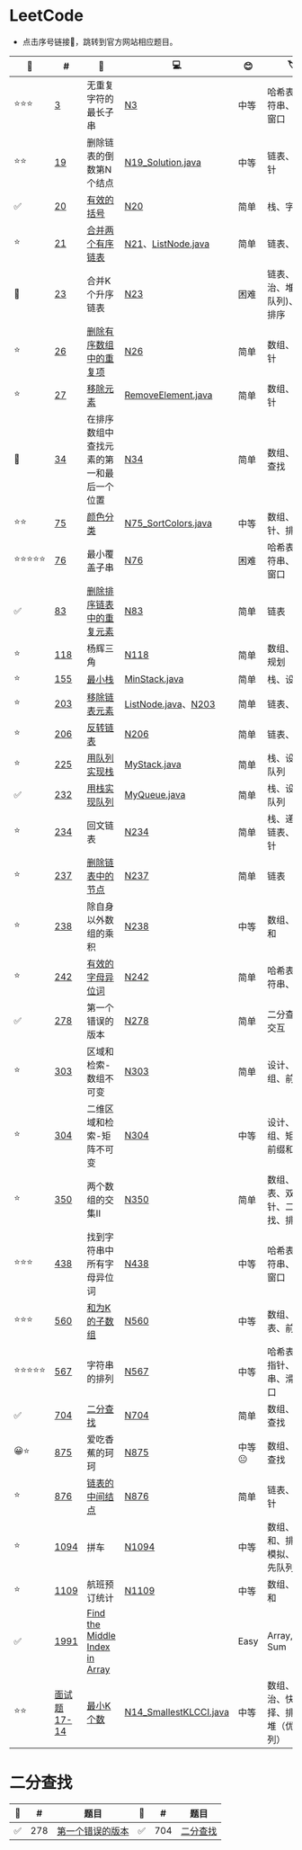 # LeetCode
* 点击序号链接🔗，跳转到官方网站相应题目。

|🚩|#|📒|💻|😊|🏷️|
|----|----|----|----|----|----|
|⭐⭐⭐|[3](https://leetcode-cn.com/problems/longest-substring-without-repeating-characters/)|无重复字符的最长子串|[N3](/src/N3_LongestSubstringWithoutRepeatingCharacters.java)|中等|哈希表、字符串、滑动窗口|
|⭐⭐|[19](https://leetcode-cn.com/problems/remove-nth-node-from-end-of-list/)|删除链表的倒数第N个结点|[N19_Solution.java](/src/N19_Solution.java)|中等|链表、双指针|
|✅|[20](https://leetcode-cn.com/problems/valid-parentheses/)|[有效的括号](/note/11-20/20.md)|[N20](/src/question_11_20/ValidParentheses.java)|简单|栈、字符串|
|⭐️|[21](https://leetcode-cn.com/problems/merge-two-sorted-lists/)|[合并两个有序链表](/note/21-30/21.md)|[N21](/src/question_21_30/MergeTwoSortedLists.java)、[ListNode.java](/src/question_21_30/ListNode.java)|简单|链表、递归|
|🚩️|[23](https://leetcode-cn.com/problems/merge-k-sorted-lists/)|合并K个升序链表|[N23](/src/N23_Solution.java)|困难|链表、分治、堆(优先队列)、归并排序|
|⭐️|[26](https://leetcode-cn.com/problems/remove-duplicates-from-sorted-array/)|[删除有序数组中的重复项](/note/21-30/26.md)|[N26](/src/question_21_30/RemoveDuplicatesFromSortedArray.java)|简单|数组、双指针|
|⭐️|[27](https://leetcode-cn.com/problems/remove-element/)|[移除元素](/note/21-30/27.md)|[RemoveElement.java](/src/question_21_30/RemoveElement.java)|简单|数组、双指针|
|🚩️|[34](https://leetcode-cn.com/problems/find-first-and-last-position-of-element-in-sorted-array/)|在排序数组中查找元素的第一和最后一个位置|[N34](/src/N34_Solution.java)|简单|数组、二分查找|
|⭐⭐|[75](https://leetcode-cn.com/problems/sort-colors/)|[颜色分类](/note/31-80/75.md)|[N75_SortColors.java](/src/question_31_80/N75_SortColors.java)|中等|数组、双指针、排序|
|⭐⭐⭐⭐⭐️|[76](https://leetcode-cn.com/problems/minimum-window-substring/)|最小覆盖子串|[N76](/src/N76_MinimumWindowSubstring.java)|困难|哈希表、字符串、滑动窗口|
|✅️|[83](https://leetcode-cn.com/problems/remove-duplicates-from-sorted-list/)|[删除排序链表中的重复元素](/note/81-90/83.md)|[N83](/src/question_81_90/RemoveDuplicatesFromSortedList.java)|简单|链表|
|⭐️|[118](https://leetcode-cn.com/problems/pascals-triangle/)|杨辉三角|[N118](/src/question_1_500/N118_PascalTriangle.java)|简单|数组、动态规划|
|⭐️|[155](https://leetcode-cn.com/problems/min-stack/)|[最小栈](/note/151-160/155.md)|[MinStack.java](/src/question_151_160/MinStack.java)|简单|栈、设计|
|⭐️|[203](https://leetcode-cn.com/problems/remove-linked-list-elements/)|[移除链表元素](/note/201-210/203.md)|[ListNode.java](/src/question_201_210/ListNode.java)、[N203](/src/question_201_210/RemoveLinkedListElements.java)|简单|链表、递归|
|⭐️|[206](https://leetcode-cn.com/problems/reverse-linked-list/)|[反转链表](/note/201-210/206.md)|[N206](/src/question_201_210/ReverseLinkedList.java)|简单|链表、递归|
|⭐️|[225](https://leetcode-cn.com/problems/implement-stack-using-queues/)|[用队列实现栈](/note/221-230/225.md)|[MyStack.java](/src/question_221_230/MyStack.java)|简单|栈、设计、队列|
|✅️️|[232](https://leetcode-cn.com/problems/implement-queue-using-stacks/)|[用栈实现队列](/note/231-240/232.md)|[MyQueue.java](/src/question_231_240/MyQueue.java)|简单|栈、设计、队列|
|⭐️|[234](https://leetcode-cn.com/problems/palindrome-linked-list/)|回文链表|[N234](/src/question_1_500/N234_PalindromeLinkedList.java)|简单|栈、递归、链表、双指针|
|⭐️|[237](https://leetcode-cn.com/problems/delete-node-in-a-linked-list/)|[删除链表中的节点](/note/231-240/237.md)|[N237](/src/question_231_240/DeleteNodeInALinkedList.java)|简单|链表|
|⭐️|[238](https://leetcode-cn.com/problems/product-of-array-except-self/)|除自身以外数组的乘积|[N238](/src/question_1_500/N238_ProductOfArrayExceptSelf.java)|中等|数组、前缀和|
|⭐️|[242](https://leetcode-cn.com/problems/valid-anagram/)|[有效的字母异位词](/note/1-500/242.md)|[N242](/src/question_1_500/N242_ValidAnagram.java)|简单|哈希表、字符串、排序|
|✅️|[278](https://leetcode-cn.com/problems/first-bad-version/)|第一个错误的版本|[N278](/src/question_1_500/N278_FirstBadVersion.java)|简单|二分查找、交互|
|⭐️|[303](https://leetcode-cn.com/problems/range-sum-query-immutable/)|区域和检索-数组不可变|[N303](/src/N303_RangeSumQuery_Immutable.java)|简单|设计、数组、前缀和|
|⭐️|[304](https://leetcode-cn.com/problems/range-sum-query-2d-immutable/)|二维区域和检索-矩阵不可变|[N304](/src/N304_RangeSumQuery2D_Immutable.java)|中等|设计、数组、矩阵、前缀和|
|⭐️|[350](https://leetcode-cn.com/problems/intersection-of-two-arrays-ii/)|两个数组的交集II|[N350](/src/N350_IntersectionOfTwoArraysII.java)|简单|数组、哈希表、双指针、二分查找、排序|
|⭐⭐⭐️|[438](https://leetcode-cn.com/problems/find-all-anagrams-in-a-string/)|找到字符串中所有字母异位词|[N438](/src/N438_FindAllAnagramsInAString.java)|中等|哈希表、字符串、滑动窗口|
|⭐️⭐⭐|[560](https://leetcode-cn.com/problems/subarray-sum-equals-k/)|[和为K的子数组](note/560.md)|[N560](/src/N560_SubarraySumEqualsK.java)|中等|数组、哈希表、前缀和|
|⭐️⭐⭐⭐⭐|[567](https://leetcode-cn.com/problems/permutation-in-string/)|字符串的排列|[N567](/src/N567_PermutationInString.java)|中等|哈希表、双指针、字符串、滑动窗口|
|✅️|[704](https://leetcode-cn.com/problems/binary-search/)|[二分查找](/note/501-1000/704.md)|[N704](/src/question_501_1000/N704_BinarySearch.java)|简单|数组、二分查找|
|😀️⭐|[875](https://leetcode-cn.com/problems/koko-eating-bananas/)|爱吃香蕉的珂珂|[N875](/src/N875_Solution.java)|中等😐|数组、二分查找|
|⭐️|[876](https://leetcode-cn.com/problems/middle-of-the-linked-list/)|[链表的中间结点](/note/871-880/876.md)|[N876](/src/question_871_880/MiddleOfTheLinkedList.java)|简单|链表、双指针|
|⭐️|[1094](https://leetcode-cn.com/problems/car-pooling/)|拼车|[N1094](/src/N1094_CarPooling.java)|中等|数组、前缀和、排序、模拟、堆(优先队列)|
|⭐️|[1109](https://leetcode-cn.com/problems/corporate-flight-bookings/)|航班预订统计|[N1109](/src/N1109_CorporateFlightBookings.java)|中等|数组、前缀和|
|✅|[1991](https://leetcode.com/problems/find-the-middle-index-in-array/)|[Find the Middle Index in Array](/note/1991-2000/1991.md)| |Easy|Array,Prefix Sum|
|⭐️⭐️|[面试题17-14](https://leetcode-cn.com/problems/smallest-k-lcci/)|[最小K个数](/note/面试题17/面试题17-14.最小K个数.md)|[N14_SmallestKLCCI.java](/src/面试题17/N14_SmallestKLCCI.java)|中等|数组、分治、快速选择、排序、堆（优先队列）|

# 二分查找
|🚩|#|题目|🚩|#|题目|
|----|----|----|----|----|----|
|✅|278|[第一个错误的版本](https://leetcode-cn.com/problems/first-bad-version/)|✅|704|[二分查找](https://leetcode-cn.com/problems/binary-search/)|